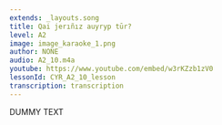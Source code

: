 ```yaml
---
extends: _layouts.song
title: Qai jerıñız auyryp tūr?
level: A2
image: image_karaoke_1.png
author: NONE
audio: A2_10.m4a
youtube: https://www.youtube.com/embed/w3rKZzb1zV0
lessonId: CYR_A2_10_lesson
transcription: transcription 
---
```

DUMMY TEXT
